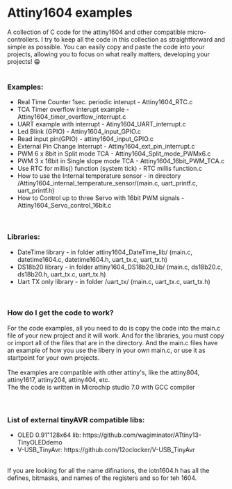 # Attiny1604 examples<br />
A collection of C code for the attiny1604 and other compatible micro-controllers. I try to keep all the code in this collection as straightforward and simple as possible. You can easily copy and paste the code into your projects, allowing you to focus on what really matters, developing your projects! 😁 <br />
<br />
<h3>Examples:</h3>
<ul>
<li>Real Time Counter 1sec. periodic interupt - Attiny1604_RTC.c </li>
<li>TCA Timer overflow interupt example - Attiny1604_timer_overflow_interrupt.c</li>
<li>UART example with interrupt - Atiny1604_UART_interrupt.c</li>
<li>Led Blink (GPIO) - Attiny1604_input_GPIO.c </li>
<li>Read input pin(GPIO) - attiny1604_input_GPIO.c </li>
<li>External Pin Change Interrupt - Attiny1604_ext_pin_interrupt.c </li>
<li>PWM 6 x 8bit in Split mode TCA - Attiny1604_Split_mode_PWMx6.c</li>
<li>PWM 3 x 16bit in Single slope mode TCA - Attiny1604_16bit_PWM_TCA.c </il>
<li>Use RTC for millis() function (system tick) - RTC millis function.c </il>
<li>How to use the Internal temperature sensor - in directory /Attiny1604_internal_temperature_sensor/(main.c, uart_printf.c, uart_printf.h)</li>
<li> How to Control up to three Servo with 16bit PWM signals - Attiny1604_Servo_control_16bit.c</li>
</ul>
<br />
<h3>Libraries:</h3>
<ul>
<li>DateTime library - in folder attiny1604_DateTime_lib/ (main.c, datetime1604.c, datetime1604.h, uart_tx.c, uart_tx.h) </li>
<li>DS18b20 library - in folder attiny1604_DS18b20_lib/ (main.c, ds18b20.c, ds18b20.h, uart_tx.c, uart_tx.h) </li>
<li>Uart TX only library - in folder  /uart_tx/ (main.c, uart_tx.c, uart_tx.h) </li>
</ul>

<br />
<h3>How do I get the code to work?</h3>
For the code examples, all you need to do is copy the code into the main.c file of your new project and it will work. 
And for the libraries, you must copy or import all of the files that are in the directory. And the main.c files have an example of how you use the libery in your own main.c, or use it as startpoint for your own projects. <br />
<br />
The examples are compatible with other attiny's, like the attiny804, attiny1617, attiny204, attiny404, etc. <br />
The the code is written in Microchip studio 7.0 with GCC compiler<br />
<br />
<br />
<h3>List of external tinyAVR compatible libs:</h3> 
<ul>
<li>OLED 0.91"128x64 lib: https://github.com/wagiminator/ATtiny13-TinyOLEDdemo</li>
<li>V-USB_TinyAvr: https://github.com/12oclocker/V-USB_TinyAvr</li>
</ul
<br />
<br />
If you are looking for all the name difinations, the iotn1604.h has all the defines, bitmasks, and names of the registers and so for teh 1604. 

